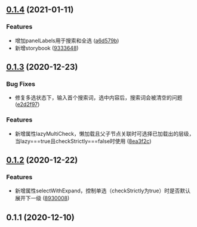 ## [0.1.4](https://github.com/vueblocks/elp-cascader/compare/v0.1.3...v0.1.4) (2021-01-11)


### Features

*  增加panelLabels用于搜索和全选 ([a6d579b](https://github.com/vueblocks/elp-cascader/commit/a6d579b639f5529f9a4a8b8bd39756664fcbdbb4))
* 新增storybook ([9333648](https://github.com/vueblocks/elp-cascader/commit/93336488f9646e31ba9a46ad46795927c5708394))



## [0.1.3](https://github.com/vueblocks/elp-cascader/compare/v0.1.2...v0.1.3) (2020-12-23)


### Bug Fixes

* 修复多选状态下，输入首个搜索词，选中内容后，搜索词会被清空的问题 ([e2d2f97](https://github.com/vueblocks/elp-cascader/commit/e2d2f97c6cf8d1d4dcc5916eb47abd1e80ba68b9))


### Features

* 新增属性lazyMultiCheck，懒加载且父子节点关联时可选择已加载出的层级，当lazy===true且checkStrictly===false时使用 ([8ea3f2c](https://github.com/vueblocks/elp-cascader/commit/8ea3f2c334fadcd7edc2fe009273fbd64211b7b5))



## [0.1.2](https://github.com/vueblocks/elp-cascader/compare/v0.1.1...v0.1.2) (2020-12-22)


### Features

* 新增属性selectWithExpand，控制单选（checkStrictly为true）时是否默认展开下一级 ([8930008](https://github.com/vueblocks/elp-cascader/commit/893000814c1cb3c9c1a61a43dca2ee0a998d6fcc))



## 0.1.1 (2020-12-10)



